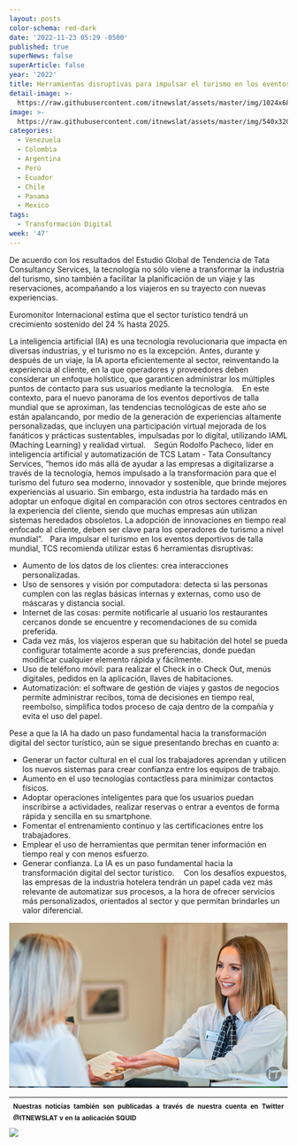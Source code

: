 ```yaml
---
layout: posts
color-schema: red-dark
date: '2022-11-23 05:29 -0500'
published: true
superNews: false
superArticle: false
year: '2022'
title: Herramientas disruptivas para impulsar el turismo en los eventos deportivos
detail-image: >-
  https://raw.githubusercontent.com/itnewslat/assets/master/img/1024x680/recepcion-de-hotel-g.jpg
image: >-
  https://raw.githubusercontent.com/itnewslat/assets/master/img/540x320/recepcion-de-hotel-p.jpg
categories:
  - Venezuela
  - Colombia
  - Argentina
  - Perú
  - Ecuador
  - Chile
  - Panama
  - Mexico
tags:
  - Transformación Digital
week: '47'
---
```

De acuerdo con los resultados del Estudio Global de Tendencia de Tata Consultancy Services, la tecnología no sólo viene a transformar la industria del turismo, sino también a facilitar la planificación de un viaje y las reservaciones, acompañando a los viajeros en su trayecto con nuevas experiencias. 

Euromonitor Internacional estima que el sector turístico tendrá un crecimiento sostenido del 24 % hasta 2025.  
 
La inteligencia artificial (IA) es una tecnología revolucionaria que impacta en diversas industrias, y el turismo no es la excepción. Antes, durante y después de un viaje, la IA aporta eficientemente al sector, reinventando la experiencia al cliente, en la que operadores y proveedores deben considerar un enfoque holístico, que garanticen administrar los múltiples puntos de contacto para sus usuarios mediante la tecnología.   
  
En este contexto, para el nuevo panorama de los eventos deportivos de talla mundial que se aproximan, las tendencias tecnológicas de este año se están apalancando, por medio de la generación de experiencias altamente personalizadas, que incluyen una participación virtual mejorada de los fanáticos y prácticas sustentables, impulsadas por lo digital, utilizando IAML (Maching Learning) y realidad virtual.   
  
Según Rodolfo Pacheco, líder en inteligencia artificial y automatización de TCS Latam - Tata Consultancy Services, “hemos ido más allá de ayudar a las empresas a digitalizarse a través de la tecnología, hemos impulsado a la transformación para que el turismo del futuro sea moderno, innovador y sostenible, que brinde mejores experiencias al usuario. Sin embargo, esta industria ha tardado más en adoptar un enfoque digital en comparación con otros sectores centrados en la experiencia del cliente, siendo que muchas empresas aún utilizan sistemas heredados obsoletos. La adopción de innovaciones en tiempo real enfocado al cliente, deben ser clave para los operadores de turismo a nivel mundial”.  
  
Para impulsar el turismo en los eventos deportivos de talla mundial, TCS recomienda utilizar estas 6 herramientas disruptivas:    
  
- Aumento de los datos de los clientes: crea interacciones personalizadas.   
- Uso de sensores y visión por computadora: detecta si las personas cumplen con las reglas básicas internas y externas, como uso de máscaras y distancia social.   
- Internet de las cosas: permite notificarle al usuario los restaurantes cercanos donde se encuentre y recomendaciones de su comida preferida.  
- Cada vez más, los viajeros esperan que su habitación del hotel se pueda configurar totalmente acorde a sus preferencias, donde puedan modificar cualquier elemento rápida y fácilmente.  
- Uso de teléfono móvil: para realizar el Check in o Check Out, menús digitales, pedidos en la aplicación, llaves de habitaciones.  
- Automatización: el software de gestión de viajes y gastos de negocios permite administrar recibos, toma de decisiones en tiempo real, reembolso, simplifica todos proceso de caja dentro de la compañía y evita el uso del papel.
 
 
Pese a que la IA ha dado un paso fundamental hacia la transformación digital del sector turístico, aún se sigue presentando brechas en cuanto a:  
  
- Generar un factor cultural en el cual los trabajadores aprendan y utilicen los nuevos sistemas para crear confianza entre los equipos de trabajo.  
- Aumento en el uso tecnologías contactless para minimizar contactos físicos.  
- Adoptar operaciones inteligentes para que los usuarios puedan inscribirse a actividades, realizar reservas o entrar a eventos de forma rápida y sencilla en su smartphone.  
- Fomentar el entrenamiento continuo y las certificaciones entre los trabajadores.  
- Emplear el uso de herramientas que permitan tener información en tiempo real y con menos esfuerzo.  
- Generar confianza. La IA es un paso fundamental hacia la transformación digital del sector turístico.
  
  
Con los desafíos expuestos, las empresas de la industria hotelera tendrán un papel cada vez más relevante de automatizar sus procesos, a la hora de ofrecer servicios más personalizados, orientados al sector y que permitan brindarles un valor diferencial.  

![](https://raw.githubusercontent.com/itnewslat/assets/master/img/540x320/recepcion-de-hotel-p.jpg)

<table style="height: 42px;" width="569">
<tbody>
<tr>
<td style="text-align: justify;"><sub><strong>Nuestras noticias también son publicadas a través de nuestra cuenta en Twitter <a href="https://twitter.com/itnewslat?lang=es">@ITNEWSLAT</a> y en la aplicación <a href="https://squidapp.co/en/">SQUID</a></strong></sub></td>
</tr>
</tbody>
</table>

<img src="https://tracker.metricool.com/c3po.jpg?hash=56f88a41e39ab42c063cc51676587a04"/>